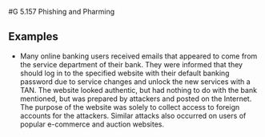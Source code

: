 #G 5.157 Phishing and Pharming


## Examples 
* Many online banking users received emails that appeared to come from the service department of their bank. They were informed that they should log in to the specified website with their default banking password due to service changes and unlock the new services with a TAN. The website looked authentic, but had nothing to do with the bank mentioned, but was prepared by attackers and posted on the Internet. The purpose of the website was solely to collect access to foreign accounts for the attackers. Similar attacks also occurred on users of popular e-commerce and auction websites.




